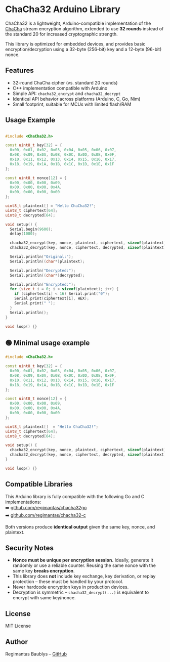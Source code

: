 # ChaCha32 Arduino Library

ChaCha32 is a lightweight, Arduino-compatible implementation of the [ChaCha](https://cr.yp.to/chacha/chacha-20080128.pdf) stream encryption algorithm, extended to use **32 rounds** instead of the standard 20 for increased cryptographic strength.

This library is optimized for embedded devices, and provides basic encryption/decryption using a 32-byte (256-bit) key and a 12-byte (96-bit) nonce.

## Features

- 32-round ChaCha cipher (vs. standard 20 rounds)
- C++ implementation compatible with Arduino
- Simple API: `chacha32_encrypt` and `chacha32_decrypt`
- Identical API behavior across platforms (Arduino, C, Go, Nim)
- Small footprint, suitable for MCUs with limited flash/RAM

## Usage Example

```cpp

#include <ChaCha32.h>

const uint8_t key[32] = {
  0x00, 0x01, 0x02, 0x03, 0x04, 0x05, 0x06, 0x07,
  0x08, 0x09, 0x0A, 0x0B, 0x0C, 0x0D, 0x0E, 0x0F,
  0x10, 0x11, 0x12, 0x13, 0x14, 0x15, 0x16, 0x17,
  0x18, 0x19, 0x1A, 0x1B, 0x1C, 0x1D, 0x1E, 0x1F
};

const uint8_t nonce[12] = {
  0x00, 0x00, 0x00, 0x09,
  0x00, 0x00, 0x00, 0x4A,
  0x00, 0x00, 0x00, 0x00
};

uint8_t plaintext[] = "Hello ChaCha32!";
uint8_t ciphertext[64];
uint8_t decrypted[64];

void setup() {
  Serial.begin(9600);
  delay(1000);

  chacha32_encrypt(key, nonce, plaintext, ciphertext, sizeof(plaintext));
  chacha32_decrypt(key, nonce, ciphertext, decrypted, sizeof(plaintext));

  Serial.println("Original:");
  Serial.println((char*)plaintext);

  Serial.println("Decrypted:");
  Serial.println((char*)decrypted);

  Serial.println("Encrypted:");
  for (size_t i = 0; i < sizeof(plaintext); i++) {
    if (ciphertext[i] < 16) Serial.print("0");
    Serial.print(ciphertext[i], HEX);
    Serial.print(" ");
  }
  Serial.println();
}

void loop() {}

```

## 🟢 Minimal usage example

```cpp
#include <ChaCha32.h>

const uint8_t key[32] = {
  0x00, 0x01, 0x02, 0x03, 0x04, 0x05, 0x06, 0x07,
  0x08, 0x09, 0x0A, 0x0B, 0x0C, 0x0D, 0x0E, 0x0F,
  0x10, 0x11, 0x12, 0x13, 0x14, 0x15, 0x16, 0x17,
  0x18, 0x19, 0x1A, 0x1B, 0x1C, 0x1D, 0x1E, 0x1F
};

const uint8_t nonce[12] = {
  0x00, 0x00, 0x00, 0x09,
  0x00, 0x00, 0x00, 0x4A,
  0x00, 0x00, 0x00, 0x00
};

uint8_t plaintext[]  = "Hello ChaCha32!";
uint8_t ciphertext[64];
uint8_t decrypted[64];

void setup() {
  chacha32_encrypt(key, nonce, plaintext, ciphertext, sizeof(plaintext));
  chacha32_decrypt(key, nonce, ciphertext, decrypted, sizeof(plaintext));
}

void loop() {}

```

## Compatible Libraries

This Arduino library is fully compatible with the following Go and C implementations:  
➡️ [github.com/regimantas/chacha32go](https://github.com/regimantas/chacha32go)  
➡️ [github.com/regimantas/chacha32-c](https://github.com/regimantas/chacha32-c)

Both versions produce **identical output** given the same key, nonce, and plaintext.


## Security Notes

- **Nonce must be unique per encryption session.** Ideally, generate it randomly or use a reliable counter. Reusing the same nonce with the same key **breaks encryption**.
- This library does **not** include key exchange, key derivation, or replay protection – these must be handled by your protocol.
- Never hardcode encryption keys in production devices.
- Decryption is symmetric – `chacha32_decrypt(...)` is equivalent to encrypt with same key/nonce.

## License

MIT License

## Author

Regimantas Baublys – [GitHub](https://github.com/regimantas)
